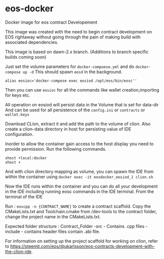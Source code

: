 # eos-docker
Docker image for eos contract Developement

This image was created with the need to begin contract development on EOS rightaway 
without going through the pain of making build with associated dependencies.

This image is based on dawn-2.x branch. (Additions to branch specific builds coming soon)

Just set the volume parameters for `docker-compoese.yml` and do `docker-compose up -d`
This should spawn `eosd` in the background.

`alias eosioc='docker-compose exec eosiod /opt/eos/bin/eosc''`

Then you can use `eosioc` for all the commands like wallet creation,importing for keys etc. 

All operation on eosiod will persist data in the Volume that is set for data-dir 
And can be used for all persistence of the `config.ini` or `contracts` or `wallet.keys`

Download CLion, extract it and add the path to the volume of clion. Also create a clion-data directory in host for persisting
value of IDE configuration.

Inorder to allow the container gain access to the host display you need to provide permission.
Run the following commands.

```
xhost +local:docker
xhost +
```

And with clion directory mapping as volume, you can spawn the IDE from within the container using 
`docker exec -it eosdocker_eosiod_1 clion.sh`

Now the IDE runs within the container and you can do all your development in the IDE including running eosc commands in the 
IDE terminal. From the terminal of the IDE

Run : 
`eoscpp -n {CONTRACT_NAME}` to create a contract scaffold. 
Copy the CMakeLists.txt and Toolchain.cmake from /dev-tools to the contract folder, change the project name in the CMakeLists.txt. 

Expected folder structure :
Contract_Folder
-src - Contains .cpp files
-include - contains header files
contain .abi file. 

For information on setting up the project scaffold for working on clion, 
refer to https://steemit.com/eos/@ukarlsson/eos-contracts-development-with-the-clion-ide. 
